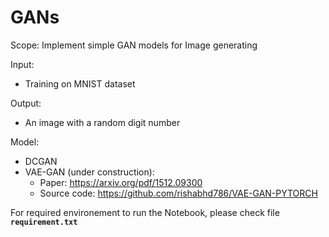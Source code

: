 # GANs 

Scope: Implement simple GAN models for Image generating

Input: 
- Training on MNIST dataset

Output:
- An image with a random digit number

Model:
- DCGAN
- VAE-GAN (under construction):
    - Paper: https://arxiv.org/pdf/1512.09300
    - Source code: https://github.com/rishabhd786/VAE-GAN-PYTORCH


For required environement to run the Notebook, please check file <code>**requirement.txt**</code>
